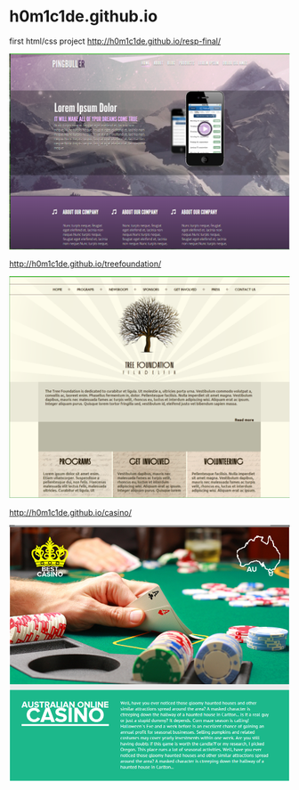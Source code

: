 h0m1c1de.github.io
==================

first html/css project
<a href="http://h0m1c1de.github.io/resp-final/">http://h0m1c1de.github.io/resp-final/</a>

![alt tag](https://raw.githubusercontent.com/h0m1c1de/h0m1c1de.github.io/master/resp-final/project1.png)

<a href="http://h0m1c1de.github.io/treefoundation/">http://h0m1c1de.github.io/treefoundation/</a>

![alt tag](https://raw.githubusercontent.com/h0m1c1de/h0m1c1de.github.io/master/treefoundation/project2.png)

<a href="http://h0m1c1de.github.io/casino/">http://h0m1c1de.github.io/casino/</a>

![alt tag](https://raw.githubusercontent.com/h0m1c1de/h0m1c1de.github.io/master/casino/casino.png)

